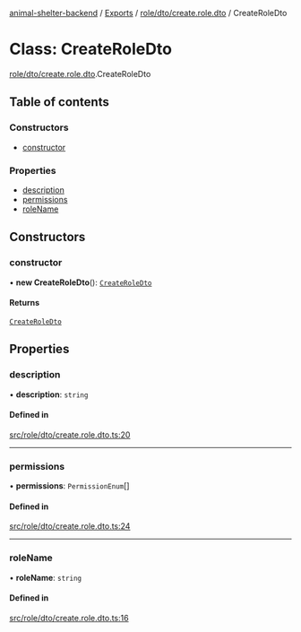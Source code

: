 [animal-shelter-backend](../README.md) / [Exports](../modules.md) / [role/dto/create.role.dto](../modules/role_dto_create_role_dto.md) / CreateRoleDto

# Class: CreateRoleDto

[role/dto/create.role.dto](../modules/role_dto_create_role_dto.md).CreateRoleDto

## Table of contents

### Constructors

- [constructor](role_dto_create_role_dto.CreateRoleDto.md#constructor)

### Properties

- [description](role_dto_create_role_dto.CreateRoleDto.md#description)
- [permissions](role_dto_create_role_dto.CreateRoleDto.md#permissions)
- [roleName](role_dto_create_role_dto.CreateRoleDto.md#rolename)

## Constructors

### constructor

• **new CreateRoleDto**(): [`CreateRoleDto`](role_dto_create_role_dto.CreateRoleDto.md)

#### Returns

[`CreateRoleDto`](role_dto_create_role_dto.CreateRoleDto.md)

## Properties

### description

• **description**: `string`

#### Defined in

[src/role/dto/create.role.dto.ts:20](https://github.com/B4LiN7/animal-shelter-backend/blob/433cf0c1c0d87c638e9f68cdba4d5975f6f24447/src/role/dto/create.role.dto.ts#L20)

___

### permissions

• **permissions**: `PermissionEnum`[]

#### Defined in

[src/role/dto/create.role.dto.ts:24](https://github.com/B4LiN7/animal-shelter-backend/blob/433cf0c1c0d87c638e9f68cdba4d5975f6f24447/src/role/dto/create.role.dto.ts#L24)

___

### roleName

• **roleName**: `string`

#### Defined in

[src/role/dto/create.role.dto.ts:16](https://github.com/B4LiN7/animal-shelter-backend/blob/433cf0c1c0d87c638e9f68cdba4d5975f6f24447/src/role/dto/create.role.dto.ts#L16)
